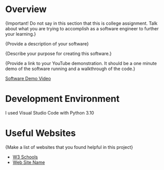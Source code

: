 # Overview

{Important!  Do not say in this section that this is college assignment.  Talk about what you are trying to accomplish as a software engineer to further your learning.}

{Provide a description of your software}

{Describe your purpose for creating this software.}

{Provide a link to your YouTube demonstration.  It should be a one minute demo of the software running and a walkthrough of the code.}

[Software Demo Video](http://youtube.link.goes.here)

# Development Environment

I used Visual Studio Code with Python 3.10

# Useful Websites

{Make a list of websites that you found helpful in this project}
* [W3 Schools](https://www.w3schools.com/)
* [Web Site Name](http://url.link.goes.here)